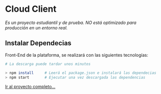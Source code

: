 # Cloud Client

_Es un proyecto estudiantil y de prueba. NO está optimizado para producción en un entorno real._

## Instalar Dependecias

Front-End de la plataforma, se realizará con las siguientes tecnologías:

```sh
# La descarga puede tardar unos minutos

> npm install     # Leerá el package.json e instalará las dependecias
> npm start       # Ejecutar una vez descargada las dependencias
```

[Ir al proyecto completo...](https://github.com/CristianAgudelo63/Cloud)
